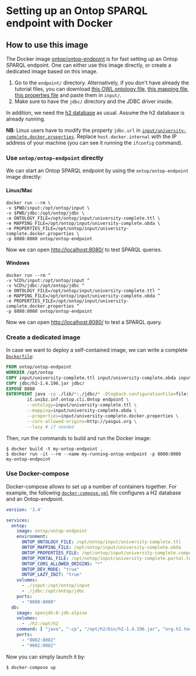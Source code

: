 # Setting up an Ontop SPARQL endpoint with Docker

## How to use this image

The Docker image [ontop/ontop-endpoint](https://hub.docker.com/r/ontop/ontop-endpoint) is for fast setting up an Ontop SPARQL endpoint.
One can either use this image directly, or create a dedicated image based on this image.

1. Go to the `endpoint/` directory. Alternatively, if you don't have already the tutorial files, you can download [this OWL ontology file](input/university-complete.ttl), [this mapping file](input/university-complete.obda), [this properties file](input/university-complete.properties) and paste them in `input/`.
2. Make sure to have the `jdbc/` directory and the JDBC driver inside.

In addition, we need the [h2 database](../h2.zip) as usual. Assume the h2 database is already running.

**NB**: Linux users have to modify the property `jdbc.url` in [`input/university-complete.docker.properties`](input/university-complete.docker.properties). Replace `host.docker.internal` with the IP address of your machine (you can see it running the `ifconfig` command).


### Use `ontop/ontop-endpoint` directly

We can start an Ontop SPARQL endpoint by using the `ontop/ontop-endpoint` image directly:

#### Linux/Mac

```console
docker run --rm \
-v $PWD/input:/opt/ontop/input \
-v $PWD/jdbc:/opt/ontop/jdbc \
-e ONTOLOGY_FILE=/opt/ontop/input/university-complete.ttl \
-e MAPPING_FILE=/opt/ontop/input/university-complete.obda \
-e PROPERTIES_FILE=/opt/ontop/input/university-complete.docker.properties \
-p 8080:8080 ontop/ontop-endpoint
```

Now we can open <http://localhost:8080/> to test SPARQL queries.

#### Windows

```console
docker run --rm ^
-v %CD%/input:/opt/ontop/input ^
-v %CD%/jdbc:/opt/ontop/jdbc ^
-e ONTOLOGY_FILE=/opt/ontop/input/university-complete.ttl ^
-e MAPPING_FILE=/opt/ontop/input/university-complete.obda ^
-e PROPERTIES_FILE=/opt/ontop/input/university-complete.docker.properties ^
-p 8080:8080 ontop/ontop-endpoint
```

Now we can open <http://localhost:8080/> to test a SPARQL query.

### Create a dedicated image

In case we want to deploy a self-contained image, we can write a complete [`Dockerfile`](Dockerfile):

```dockerfile
FROM ontop/ontop-endpoint
WORKDIR /opt/ontop
COPY input/university-complete.ttl input/university-complete.obda input/university-complete.docker.properties input/ 
COPY jdbc/h2-1.4.196.jar jdbc/
EXPOSE 8080
ENTRYPOINT java -cp ./lib/*:./jdbc/* -Dlogback.configurationFile=file:./log/logback.xml \
        it.unibz.inf.ontop.cli.Ontop endpoint \
        --ontology=input/university-complete.ttl \
        --mapping=input/university-complete.obda \
        --properties=input/university-complete.docker.properties \
        --cors-allowed-origins=http://yasgui.org \
        --lazy # if needed
```

Then, run the commands to build and run the Docker image:

```console
$ docker build -t my-ontop-endpoint .
$ docker run -it --rm --name my-running-ontop-endpoint -p 8080:8080 my-ontop-endpoint
```

### Use Docker-compose

Docker-compose allows to set up a number of containers together. For example, the following [`docker-compose.yml`](docker-compose.yml) file configures a H2 database and an Ontop-endpoint.

```yaml
version: '3.4'

services:
  ontop:
    image: ontop/ontop-endpoint
    environment:
      ONTOP_ONTOLOGY_FILE: /opt/ontop/input/university-complete.ttl
      ONTOP_MAPPING_FILE: /opt/ontop/input/university-complete.obda
      ONTOP_PROPERTIES_FILE: /opt/ontop/input/university-complete.compose.properties
      ONTOP_PORTAL_FILE: /opt/ontop/input/university-complete.portal.toml
      ONTOP_CORS_ALLOWED_ORIGINS: "*"
      ONTOP_DEV_MODE: "true"
      ONTOP_LAZY_INIT: "true"
    volumes:
      - ./input:/opt/ontop/input
      - ./jdbc:/opt/ontop/jdbc
    ports:
      - "8080:8080"
  db:
    image: openjdk:8-jdk-alpine
    volumes:
      - ./h2:/opt/h2
    command: [ "java", "-cp", "/opt/h2/bin/h2-1.4.196.jar", "org.h2.tools.Server", "-tcpAllowOthers" ]
    ports:
      - "8082:8082"
      - "9082:9082"
```

Now you can simply launch it by:

```
$ docker-compose up
``` 

